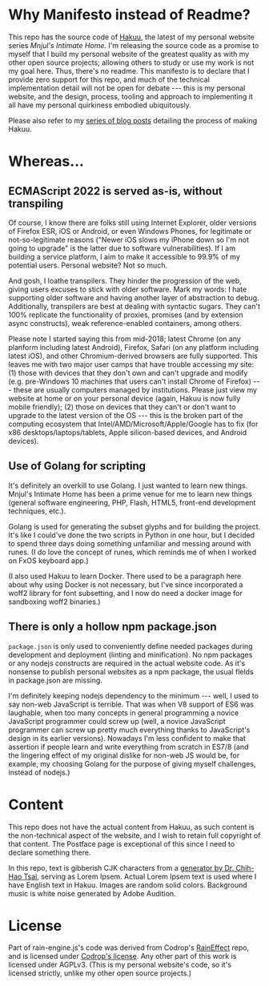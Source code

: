# Why Manifesto instead of Readme?

This repo has the source code of [Hakuu](https://hakuu.mnjul.net/), the latest
of my personal website series _Mnjul's Intimate Home_. I'm releasing the source
code as a promise to myself that I build my personal website of the greatest
quality as with my other open source projects; allowing others to study or use
my work is not my goal here. Thus, there's no readme. This manifesto is to
declare that I provide zero support for this repo, and much of the technical
implementation detail will not be open for debate --- this is my personal
website, and the design, process, tooling and approach to implementing it all
have my personal quirkiness embodied ubiquitously.

Please also refer to my [series of blog posts](https://blogs.purincess.tw/matrixblog/2018/06/hakuu-in-the-making-0)
detailing the process of making Hakuu.

# Whereas...

## ECMAScript 2022 is served as-is, without transpiling

Of course, I know there are folks still using Internet Explorer, older versions
of Firefox ESR, iOS or Android, or even Windows Phones, for legitimate or
not-so-legitimate reasons ("Newer iOS slows my iPhone down so I'm not going to
upgrade" is the latter due to software vulnerabilities). If I am building a
service platform, I aim to make it accessible to 99.9% of my potential users.
Personal website? Not so much.

And gosh, I loathe transpilers. They hinder the progression of the web, giving
users excuses to stick with older software. Mark my words: I hate supporting
older software and having another layer of abstraction to debug.
Additionally, transpilers are best at dealing with syntactic sugars. They can't
100% replicate the functionality of proxies, promises (and by extension async
constructs), weak reference-enabled containers, among others.

Please note I started saying this from mid-2018; latest Chrome (on any planform
including latest Android), Firefox, Safari (on any platform including latest
iOS), and other Chromium-derived browsers are fully supported. This leaves me
with two major user camps that have trouble accessing my site: (1) those with
devices that they don't own and can't upgrade and modify (e.g. pre-Windows 10
machines that users can't install Chrome of Firefox) --- these are usually
computers managed by institutions. Please just view my website at home or on
your personal device (again, Hakuu is now fully mobile friendly); (2) those on
devices that they can't or don't want to upgrade to the latest version of the OS
--- this is the broken part of the computing ecosystem that
Intel/AMD/Microsoft/Apple/Google has to fix (for x86 desktops/laptops/tablets,
Apple silicon-based devices, and Android devices).

## Use of Golang for scripting

It's definitely an overkill to use Golang. I just wanted to learn new things.
Mnjul's Intimate Home has been a prime venue for me to learn new
things (general software engineering, PHP, Flash, HTML5, front-end development
techniques, etc.).

Golang is used for generating the subset glyphs and for building the project.
It's like I could've done the two scripts in Python in one hour, but I decided
to spend three days doing something unfamiliar and messing around with runes.
(I do love the concept of runes, which reminds me of when I worked on FxOS
keyboard app.)

(I also used Hakuu to learn Docker. There used to be a paragraph here about why
using Docker is not necessary, but I've since incorporated a woff2 library for
font subsetting, and I now do need a docker image for sandboxing woff2 binaries.)

## There is only a hollow npm package.json

`package.json` is only used to conveniently define needed packages during
development and deployment (linting and minification). No npm packages or any
nodejs constructs are required in the actual website code. As it's nonsense to
publish personal websites as a npm package, the usual fields in package.json are
missing.

I'm definitely keeping nodejs dependency to the minimum --- well, I used to
say non-web JavaScript is terrible. That was when V8 support of ES6 was
laughable, when too many concepts in general programming a novice JavaScript
programmer could screw up (well, a novice JavaScript programmer can screw up
pretty much everything thanks to JavaScript's design in its earlier versions).
Nowadays I'm less confident to make that assertion if people learn and write
everything from scratch in ES7/8 (and the lingering effect of my original
dislike for non-web JS would be, for example, my choosing Golang for the purpose
of giving myself challenges, instead of nodejs.)

# Content

This repo does not have the actual content from Hakuu, as such content is the
non-technical aspect of the website, and I wish to retain full copyright of
that content. The Postface page is exceptional of this since I need to declare
something there.

In this repo, text is gibberish CJK characters from a [generator by Dr. Chih-Hao Tsai](http://technology.chtsai.org/pseudotext/),
serving as Lorem Ipsem. Actual Lorem Ipsem text is used where I have English
text in Hakuu. Images are random solid colors. Background music is white noise
generated by Adobe Audition.

# License

Part of rain-engine.js's code was derived from Codrop's [RainEffect](https://github.com/codrops/RainEffect/commits/master) repo, and
is licensed under [Codrop's license](http://tympanus.net/codrops/licensing/).
Any other part of this work is licensed under AGPLv3. (This is my personal
website's code, so it's licensed strictly, unlike my other open source projects.)
